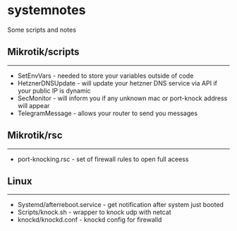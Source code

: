 # systemnotes
Some scripts and notes


## Mikrotik/scripts
--- 

* SetEnvVars - needed to store your variables outside of code
* HetznerDNSUpdate - will update your hetzner DNS service via API if your public IP is dynamic
* SecMonitor - will inform you if any unknown mac or port-knock address will appear
* TelegramMessage - allows your router to send you messages

## Mikrotik/rsc
--- 

* port-knocking.rsc - set of firewall rules to open full aceess

## Linux
--- 

* Systemd/afterreboot.service - get notification after system just booted
* Scripts/knock.sh - wrapper to knock udp with netcat
* knockd/knockd.conf - knockd config for firewalld